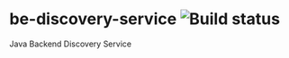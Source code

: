 # be-discovery-service ![Build status](https://github.com/notabarista/be-discovery-service/actions/workflows/be_discovery_service.yml/badge.svg?branch=main)
Java Backend Discovery Service
